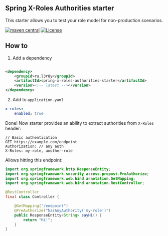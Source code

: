 ## Spring X-Roles Authorities starter

This starter allows you to test your role model for non-production scenarios.

[![maven central](http://maven-badges.herokuapp.com/maven-central/ru.l3r8y/spring-x-roles-authorities-starter/badge.svg)](https://search.maven.org/artifact/ru.l3r8y/spring-x-roles-authorities-starter)
[![License](https://img.shields.io/badge/license-MIT-green.svg)](https://github.com/l3r8yJ/spring-x-roles-authorities-starter/blob/master/LICENSE.txt)

## How to

1. Add a dependency

```xml

<dependency>
    <groupId>ru.l3r8y</groupId>
    <artifactId>spring-x-roles-authorities-starter</artifactId>
    <version><!-- latest --></version>
</dependency> 
```

2. Add to `application.yaml`

```yaml
x-roles:
    enabled: true
```

Done! Now starter provides an ability to extract authorities from `X-Roles` header:

```http request
// Basic authentication
GET https://example.com/endpoint
Authorization: // any auth
X-Roles: my-role, another-role
```

Allows hitting this endpoint:

```java
import org.springframework.http.ResponseEntity;
import org.springframework.security.access.prepost.PreAuthorize;
import org.springframework.web.bind.annotation.GetMapping;
import org.springframework.web.bind.annotation.RestController;

@RestController
final class Controller {

    @GetMapping("/endpoint")
    @PreAuthorize("hasAnyAuthority('my-role')")
    public ResponseEntity<String> sayHi() {
        return "Hi!";
    }
}
```
